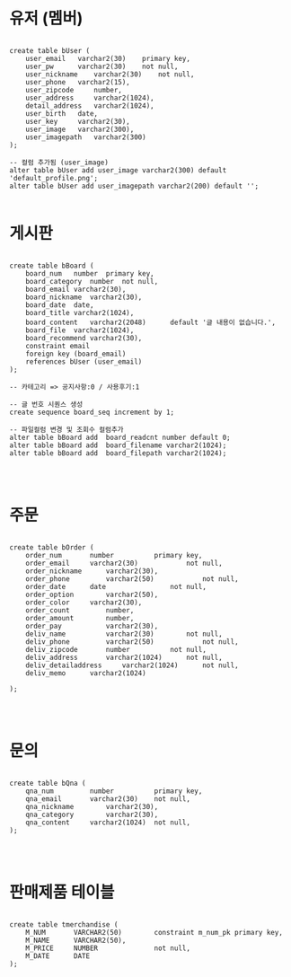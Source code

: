 # 유저 (멤버)
<pre>
<code>
create table bUser (
	user_email	 varchar2(30)	 primary key,
	user_pw		 varchar2(30)	 not null,
	user_nickname	 varchar2(30)	 not null,
	user_phone	 varchar2(15),
	user_zipcode	 number,
	user_address	 varchar2(1024),
	detail_address	 varchar2(1024),
	user_birth	 date,
	user_key	 varchar2(30),
	user_image	 varchar2(300),
	user_imagepath	 varchar2(300)
);

-- 컬럼 추가됨 (user_image)
alter table bUser add user_image varchar2(300) default 'default_profile.png';
alter table bUser add user_imagepath varchar2(200) default '';
</code>
</pre>

# 게시판
<pre>
<code>
create table bBoard (
	board_num	number	primary key,
	board_category	number	not null,
	board_email	varchar2(30),
	board_nickname	varchar2(30),
	board_date	date,
	board_title	varchar2(1024),
	board_content	varchar2(2048) 		default '글 내용이 없습니다.',
	board_file	varchar2(1024),
	board_recommend	varchar2(30),
	constraint email
	foreign key (board_email)
	references bUser (user_email)
);

-- 카테고리 => 공지사항:0 / 사용후기:1

-- 글 번호 시퀀스 생성
create sequence board_seq increment by 1;

-- 파일컬럼 변경 및 조회수 컬럼추가
alter table bBoard add	board_readcnt number default 0;
alter table bBoard add	board_filename varchar2(1024);
alter table bBoard add	board_filepath varchar2(1024);
</pre>
</code>

# 주문
<pre>
<code>
create table bOrder (
	order_num		number			primary key,
	order_email		varchar2(30) 	    	not null,
	order_nickname	  	varchar2(30),
	order_phone 	 	varchar2(50) 	    	not null,
	order_date		date              	not null,
	order_option		varchar2(50),
	order_color		varchar2(30),
  	order_count     	number,
 	order_amount    	number,
 	order_pay       	varchar2(30),
 	deliv_name      	varchar2(30)      	not null,
 	deliv_phone     	varchar2(50) 	    	not null,
	deliv_zipcode	  	number 			not null,
	deliv_address    	varchar2(1024) 	  	not null,
	deliv_detailaddress 	varchar2(1024) 		not null,
  	deliv_memo		varchar2(1024)	

);
</pre>
</code>

# 문의
<pre>
<code>
create table bQna (
	qna_num			number			primary key,
	qna_email		varchar2(30) 	not null,
	qna_nickname		varchar2(30),
	qna_category		varchar2(30),
	qna_content		varchar2(1024) 	not null,
);
</pre>
</code>

# 판매제품 테이블
<pre>
<code>
create table tmerchandise (
	M_NUM		VARCHAR2(50)		constraint m_num_pk primary key,
	M_NAME		VARCHAR2(50),
	M_PRICE		NUMBER				not null,
	M_DATE		DATE
);
</pre>
</code>
